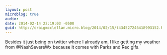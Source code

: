 ```yaml
---
layout: post
microblog: true
audio: 
date: 2014-02-14 22:19:03 -0500
guid: http://craigmcclellan.micro.blog/2014/02/15/t434527246418993152.html
---
```

Besides it just being on twitter where I already am, I like getting my weather from @NashSevereWx because it comes with Parks and Rec gifs.

